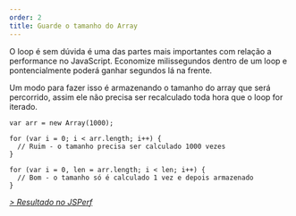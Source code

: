 ```yaml
---
order: 2
title: Guarde o tamanho do Array
---
```


O loop é sem dúvida é uma das partes mais importantes com relação a performance no JavaScript. Economize milissegundos dentro de um loop e pontencialmente poderá ganhar segundos lá na frente.

Um modo para fazer isso é armazenando o tamanho do array que será percorrido, assim ele não precisa ser recalculado toda hora que o loop for iterado.

```
var arr = new Array(1000);

for (var i = 0; i < arr.length; i++) {
  // Ruim - o tamanho precisa ser calculado 1000 vezes
}

for (var i = 0, len = arr.length; i < len; i++) {
  // Bom - o tamanho só é calculado 1 vez e depois armazenado
}
```

*[> Resultado no JSPerf](http://jsperf.com/browser-diet-cache-array-length/)*